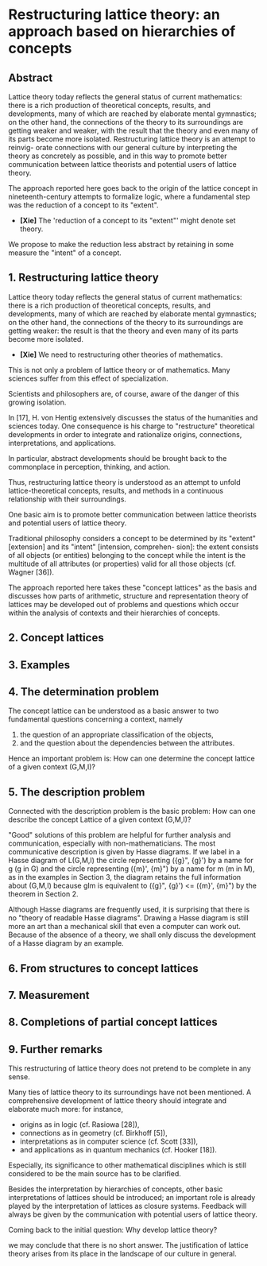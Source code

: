 # Restructuring lattice theory: an approach based on hierarchies of concepts

## Abstract

Lattice theory today reflects the general status of current
mathematics: there is a rich production of theoretical concepts,
results, and developments, many of which are reached by elaborate
mental gymnastics; on the other hand, the connections of the
theory to its surroundings are getting weaker and weaker, with
the result that the theory and even many of its parts become more
isolated. Restructuring lattice theory is an attempt to reinvig-
orate connections with our general culture by interpreting the
theory as concretely as possible, and in this way to promote
better communication between lattice theorists and potential users
of lattice theory.

The approach reported here goes back to the origin of the
lattice concept in nineteenth-century attempts to formalize
logic, where a fundamental step was the reduction of a concept
to its "extent".

- **[Xie]**
  The 'reduction of a concept to its "extent"' might denote set theory.

We propose to make the reduction less abstract
by retaining in some measure the "intent" of a concept.

## 1. Restructuring lattice theory

Lattice theory today reflects the general status of current
mathematics: there is a rich production of theoretical concepts,
results, and developments, many of which are reached by elaborate
mental gymnastics; on the other hand, the connections of the
theory to its surroundings are getting weaker: the result is
that the theory and even many of its parts become more isolated.

- **[Xie]**
  We need to restructuring other theories of mathematics.

This is not only a problem of lattice theory or of mathematics.
Many sciences suffer from this effect of specialization.

Scientists and philosophers are, of course,
aware of the danger of this growing isolation.

In [17], H. von Hentig extensively discusses
the status of the humanities and sciences today.
One consequence is his charge to "restructure" theoretical developments
in order to integrate and rationalize origins, connections,
interpretations, and applications.

In particular, abstract developments should be brought back to
the commonplace in perception, thinking, and action.

Thus, restructuring lattice theory is understood as an attempt to
unfold lattice-theoretical concepts, results, and methods
in a continuous relationship with their surroundings.

One basic aim is to promote better communication between
lattice theorists and potential users of lattice theory.

Traditional philosophy considers a concept to be determined
by its "extent" [extension] and its "intent" [intension, comprehen-
sion]: the extent consists of all objects (or entities) belonging
to the concept while the intent is the multitude of all attributes
(or properties) valid for all those objects (cf. Wagner [36]).

The approach reported here takes these
"concept lattices" as the basis and discusses how parts of
arithmetic, structure and representation theory of lattices may
be developed out of problems and questions which occur within the
analysis of contexts and their hierarchies of concepts.

## 2. Concept lattices
## 3. Examples
## 4. The determination problem

The concept lattice can be understood as a basic answer to
two fundamental questions concerning a context, namely
1. the question of an appropriate classification of the objects,
2. and the question about the dependencies between the attributes.

Hence an important problem is:
How can one determine the concept lattice of a given context (G,M,I)?

## 5. The description problem

Connected with the description problem is the basic problem:
How can one describe the concept Lattice of a given context (G,M,I)?

"Good" solutions of this problem are helpful for further
analysis and communication, especially with non-mathematicians.
The most communicative description is given by Hasse diagrams.
If we label in a Hasse diagram of L(G,M,I) the circle representing
({g}", {g}') by a name for g (g in G) and the circle representing
({m}', {m}") by a name for m (m in M), as in the examples in Section 3,
the diagram retains the full information about (G,M,I) because
gIm is equivalent to ({g}", {g}') <= ({m}', {m}") by the theorem in Section 2.

Although Hasse diagrams are frequently used, it is surprising that
there is no "theory of readable Hasse diagrams".
Drawing a Hasse diagram is still more an art than a mechanical
skill that even a computer can work out. Because of the absence
of a theory, we shall only discuss the development of a Hasse
diagram by an example.

## 6. From structures to concept lattices
## 7. Measurement
## 8. Completions of partial concept lattices
## 9. Further remarks

This restructuring of lattice theory
does not pretend to be complete in any sense.

Many ties of lattice theory to its surroundings have not been mentioned.
A comprehensive development of lattice theory
should integrate and elaborate much more: for instance,
- origins as in logic (cf. Rasiowa [28]),
- connections as in geometry (cf. Birkhoff [5]),
- interpretations as in computer science (cf. Scott [33]),
- and applications as in quantum mechanics (cf. Hooker [18]).

Especially, its significance to other mathematical disciplines
which is still considered to be the main source has to be clarified.

Besides the interpretation by hierarchies of concepts,
other basic interpretations of lattices should be introduced;
an important role is already played by the interpretation of lattices as closure systems.
Feedback will always be given by the communication with potential users of lattice theory.

Coming back to the initial question:
Why develop lattice theory?

we may conclude that there is no short answer.
The justification of lattice theory
arises from its place in the landscape of our culture in general.
